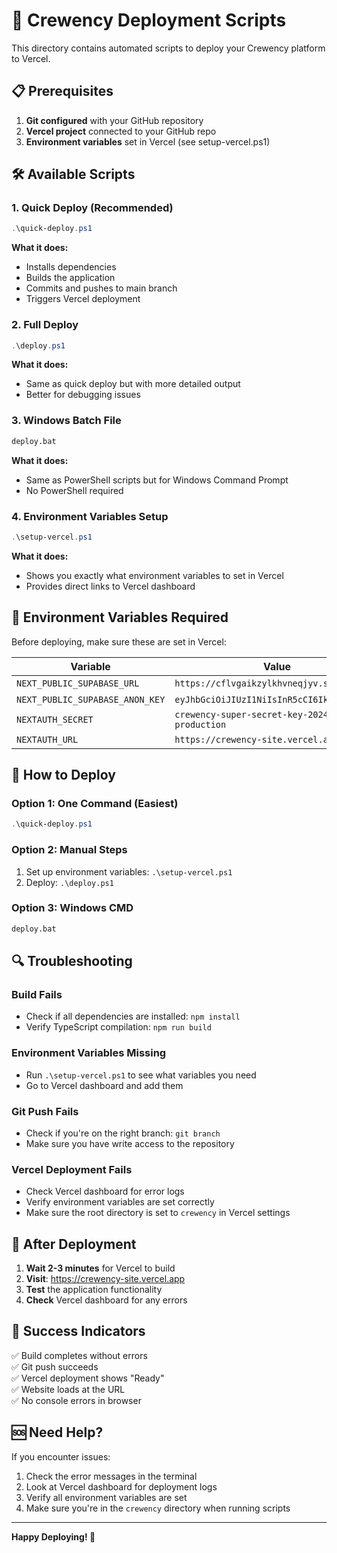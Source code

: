 # 🚀 Crewency Deployment Scripts

This directory contains automated scripts to deploy your Crewency platform to Vercel.

## 📋 Prerequisites

1. **Git configured** with your GitHub repository
2. **Vercel project** connected to your GitHub repo
3. **Environment variables** set in Vercel (see setup-vercel.ps1)

## 🛠️ Available Scripts

### 1. Quick Deploy (Recommended)
```powershell
.\quick-deploy.ps1
```
**What it does:**
- Installs dependencies
- Builds the application
- Commits and pushes to main branch
- Triggers Vercel deployment

### 2. Full Deploy
```powershell
.\deploy.ps1
```
**What it does:**
- Same as quick deploy but with more detailed output
- Better for debugging issues

### 3. Windows Batch File
```cmd
deploy.bat
```
**What it does:**
- Same as PowerShell scripts but for Windows Command Prompt
- No PowerShell required

### 4. Environment Variables Setup
```powershell
.\setup-vercel.ps1
```
**What it does:**
- Shows you exactly what environment variables to set in Vercel
- Provides direct links to Vercel dashboard

## 🔧 Environment Variables Required

Before deploying, make sure these are set in Vercel:

| Variable | Value | Environment |
|----------|-------|-------------|
| `NEXT_PUBLIC_SUPABASE_URL` | `https://cflvgaikzylkhvneqjyv.supabase.co` | All |
| `NEXT_PUBLIC_SUPABASE_ANON_KEY` | `eyJhbGciOiJIUzI1NiIsInR5cCI6IkpXVCJ9...` | All |
| `NEXTAUTH_SECRET` | `crewency-super-secret-key-2024-production` | All |
| `NEXTAUTH_URL` | `https://crewency-site.vercel.app` | All |

## 🚀 How to Deploy

### Option 1: One Command (Easiest)
```powershell
.\quick-deploy.ps1
```

### Option 2: Manual Steps
1. Set up environment variables: `.\setup-vercel.ps1`
2. Deploy: `.\deploy.ps1`

### Option 3: Windows CMD
```cmd
deploy.bat
```

## 🔍 Troubleshooting

### Build Fails
- Check if all dependencies are installed: `npm install`
- Verify TypeScript compilation: `npm run build`

### Environment Variables Missing
- Run `.\setup-vercel.ps1` to see what variables you need
- Go to Vercel dashboard and add them

### Git Push Fails
- Check if you're on the right branch: `git branch`
- Make sure you have write access to the repository

### Vercel Deployment Fails
- Check Vercel dashboard for error logs
- Verify environment variables are set correctly
- Make sure the root directory is set to `crewency` in Vercel settings

## 📱 After Deployment

1. **Wait 2-3 minutes** for Vercel to build
2. **Visit**: https://crewency-site.vercel.app
3. **Test** the application functionality
4. **Check** Vercel dashboard for any errors

## 🎯 Success Indicators

✅ Build completes without errors  
✅ Git push succeeds  
✅ Vercel deployment shows "Ready"  
✅ Website loads at the URL  
✅ No console errors in browser  

## 🆘 Need Help?

If you encounter issues:
1. Check the error messages in the terminal
2. Look at Vercel dashboard for deployment logs
3. Verify all environment variables are set
4. Make sure you're in the `crewency` directory when running scripts

---

**Happy Deploying! 🚀**
